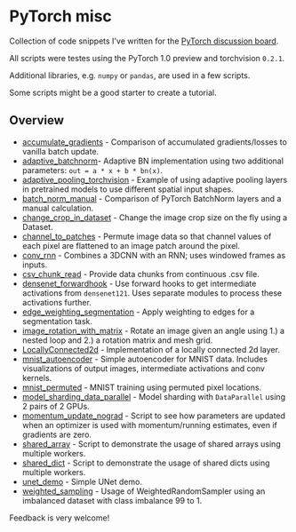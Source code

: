 # PyTorch misc
Collection of code snippets I've written for the [PyTorch discussion board](https://discuss.pytorch.org/).

All scripts were testes using the PyTorch 1.0 preview and torchvision `0.2.1`.

Additional libraries, e.g. `numpy` or `pandas`, are used in a few scripts.

Some scripts might be a good starter to create a tutorial.

## Overview

  * [accumulate_gradients](https://github.com/ptrblck/pytorch_misc/blob/master/accumulate_gradients.py) - Comparison of accumulated gradients/losses to vanilla batch update.
  * [adaptive_batchnorm](https://github.com/ptrblck/pytorch_misc/blob/master/adaptive_batchnorm.py)- Adaptive BN implementation using two additional parameters: `out = a * x + b * bn(x)`.
  * [adaptive_pooling_torchvision](https://github.com/ptrblck/pytorch_misc/blob/master/adaptive_pooling_torchvision.py) - Example of using adaptive pooling layers in pretrained models to use different spatial input shapes.
  * [batch_norm_manual](https://github.com/ptrblck/pytorch_misc/blob/master/batch_norm_manual.py) - Comparison of PyTorch BatchNorm layers and a manual calculation.
  * [change_crop_in_dataset](https://github.com/ptrblck/pytorch_misc/blob/master/change_crop_in_dataset.py) - Change the image crop size on the fly using a Dataset.
  * [channel_to_patches](https://github.com/ptrblck/pytorch_misc/blob/master/channel_to_patches.py) - Permute image data so that channel values of each pixel are flattened to an image patch around the pixel.
  * [conv_rnn](https://github.com/ptrblck/pytorch_misc/blob/master/conv_rnn.py) - Combines a 3DCNN with an RNN; uses windowed frames as inputs.
  * [csv_chunk_read](https://github.com/ptrblck/pytorch_misc/blob/master/csv_chunk_read.py) - Provide data chunks from continuous .csv file.
  * [densenet_forwardhook](https://github.com/ptrblck/pytorch_misc/blob/master/densenet_forwardhook.py) - Use forward hooks to get intermediate activations from `densenet121`. Uses separate modules to process these activations further.
  * [edge_weighting_segmentation](https://github.com/ptrblck/pytorch_misc/blob/master/edge_weighting_segmentation.py) - Apply weighting to edges for a segmentation task.
  * [image_rotation_with_matrix](https://github.com/ptrblck/pytorch_misc/blob/master/image_rotation_with_matrix.py) - Rotate an image given an angle using 1.) a nested loop and 2.) a rotation matrix and mesh grid.
  * [LocallyConnected2d](https://github.com/ptrblck/pytorch_misc/blob/master/LocallyConnected2d.py) - Implementation of a locally connected 2d layer.
  * [mnist_autoencoder](https://github.com/ptrblck/pytorch_misc/blob/master/mnist_autoencoder.py) - Simple autoencoder for MNIST data. Includes visualizations of output images, intermediate activations and conv kernels.
  * [mnist_permuted](https://github.com/ptrblck/pytorch_misc/blob/master/mnist_permuted.py) - MNIST training using permuted pixel locations.
  * [model_sharding_data_parallel](https://github.com/ptrblck/pytorch_misc/blob/master/model_sharding_data_parallel.py) - Model sharding with `DataParallel` using 2 pairs of 2 GPUs.
  * [momentum_update_nograd](https://github.com/ptrblck/pytorch_misc/blob/master/momentum_update_nograd.py) - Script to see how parameters are updated when an optimizer is used with momentum/running estimates, even if gradients are zero.
  * [shared_array](https://github.com/ptrblck/pytorch_misc/blob/master/shared_array.py) - Script to demonstrate the usage of shared arrays using multiple workers.
  * [shared_dict](https://github.com/ptrblck/pytorch_misc/blob/master/shared_dict.py) - Script to demonstrate the usage of shared dicts using multiple workers.
  * [unet_demo](https://github.com/ptrblck/pytorch_misc/blob/master/unet_demo.py) - Simple UNet demo.
  * [weighted_sampling](https://github.com/ptrblck/pytorch_misc/blob/master/weighted_sampling.py) - Usage of WeightedRandomSampler using an imbalanced dataset with class imbalance 99 to 1.


Feedback is very welcome!
